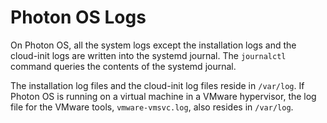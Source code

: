 # Photon OS Logs

On Photon OS, all the system logs except the installation logs and the cloud-init logs are written into the systemd journal. The `journalctl` command queries the contents of the systemd journal.

The installation log files and the cloud-init log files reside in `/var/log`. If Photon OS is running on a virtual machine in a VMware hypervisor, the log file for the VMware tools, `vmware-vmsvc.log`, also resides in `/var/log`. 